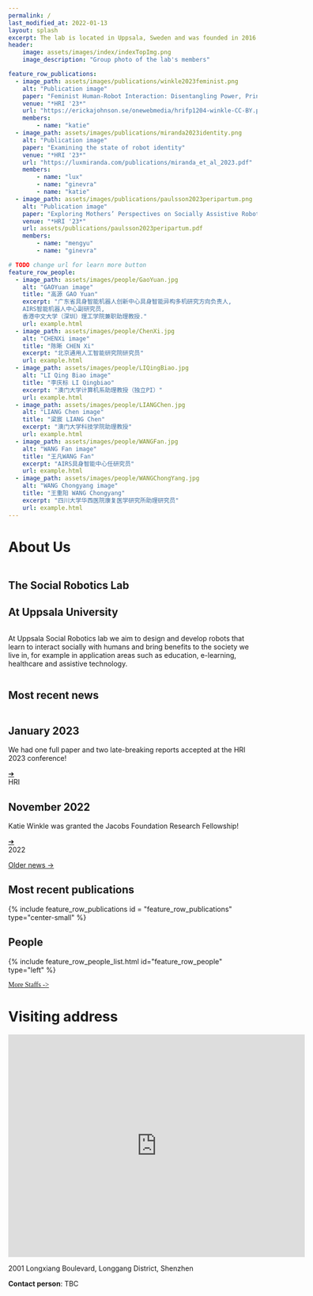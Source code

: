 ```yaml
---
permalink: /
last_modified_at: 2022-01-13
layout: splash
excerpt: The lab is located in Uppsala, Sweden and was founded in 2016 by Ginevra Castellano.
header:
    image: assets/images/index/indexTopImg.png
    image_description: "Group photo of the lab's members"

feature_row_publications:
  - image_path: assets/images/publications/winkle2023feminist.png
    alt: "Publication image"
    paper: "Feminist Human-Robot Interaction: Disentangling Power, Principles and Practice for Better, More Ethical HRI"
    venue: "*HRI '23*"
    url: "https://erickajohnson.se/onewebmedia/hrifp1204-winkle-CC-BY.pdf"
    members:
        - name: "katie"
  - image_path: assets/images/publications/miranda2023identity.png
    alt: "Publication image"
    paper: "Examining the state of robot identity"
    venue: "*HRI '23*"
    url: "https://luxmiranda.com/publications/miranda_et_al_2023.pdf"
    members:
        - name: "lux"
        - name: "ginevra"
        - name: "katie"
  - image_path: assets/images/publications/paulsson2023peripartum.png
    alt: "Publication image"
    paper: "Exploring Mothers’ Perspectives on Socially Assistive Robots in Peripartum Depression Screening"
    venue: "*HRI '23*"
    url: assets/publications/paulsson2023peripartum.pdf
    members:
        - name: "mengyu"
        - name: "ginevra"

# TODO change url for learn more button
feature_row_people:
  - image_path: assets/images/people/GaoYuan.jpg
    alt: "GAOYuan image"
    title: "高源 GAO Yuan"
    excerpt: "广东省具身智能机器人创新中心具身智能异构多机研究方向负责人,
    AIRS智能机器人中心副研究员,
    香港中文大学（深圳）理工学院兼职助理教授." 
    url: example.html
  - image_path: assets/images/people/ChenXi.jpg
    alt: "CHENXi image"
    title: "陈晰 CHEN Xi"
    excerpt: "北京通用人工智能研究院研究员"
    url: example.html
  - image_path: assets/images/people/LIQingBiao.jpg
    alt: "LI Qing Biao image"
    title: "李庆标 LI Qingbiao"
    excerpt: "澳门大学计算机系助理教授（独立PI）"
    url: example.html
  - image_path: assets/images/people/LIANGChen.jpg 
    alt: "LIANG Chen image"
    title: "梁宸 LIANG Chen"
    excerpt: "澳门大学科技学院助理教授"
    url: example.html
  - image_path: assets/images/people/WANGFan.jpg 
    alt: "WANG Fan image"
    title: "王凡WANG Fan"
    excerpt: "AIRS具身智能中心任研究员"
    url: example.html
  - image_path: assets/images/people/WANGChongYang.jpg 
    alt: "WANG Chongyang image"
    title: "王重阳 WANG Chongyang"
    excerpt: "四川大学华西医院康复医学研究所助理研究员"
    url: example.html
---
```

<!-- About Us -->
<h1 class = "titleHighlight is-h1">About Us</h1>
<section class="full-width-container1">
    <div class = "two-columns">
        <div class = "column">
            <div class = "ali">
            <!--Col1 content--->
                <h1>The Social Robotics Lab</h1>
                <h1>At Uppsala University</h1>
            </div>
        </div>
        <div class = "column">
            <div class = "ali2">
                <!--Col12 content--->
                <p>At Uppsala Social Robotics lab we aim to design and develop robots that learn to interact socially with humans and bring benefits to the society we live in, for example in application areas such as education, e-learning, healthcare and assistive technology.
                </p>
            </div>
        </div>
    </div>
</section>

<!-- News -->
<section>
<h1 class="titleHighlight is-h1">Most recent news</h1>
<div class="grid-container">
    <div class="go212694760 container">
        <div class = "two-columns2">
            <!--Col1 content--->
            <div class = "column">
                <div class="text-section">
                    <h2 class="titleHighlight">January 2023</h2>
                    <p> We had one full paper and two late-breaking reports accepted at the <span class = "titleHighlight">HRI 2023 conference</span>!
                    </p>
                    <a href="https://humanrobotinteraction.org/2023/" target="_blank" class="button">➔</a>
                </div>
            </div>
            <!--Col12 content--->
            <div class = "column">
                <div class="image-section">HRI</div>
            </div>
        </div>
    </div>
    <div class="go212694760 container">
        <div class = "two-columns2">
            <!--Col1 content--->
            <div class = "column">
                <div class="text-section">
                    <h2 class="titleHighlight">November 2022</h2>
                    <p>Katie Winkle was granted the <span class = "titleHighlight">Jacobs Foundation Research Fellowship</span>!
                    </p>
                    <a href="https://jacobsfoundation.org/activity/jacobs-foundation-research-fellowship-program/" target="_blank" class="button">➔</a>
                </div>
            </div>
            <!--Col12 content--->
            <div class = "column">
                <div class="image-section">2022</div>
            </div>
        </div>
    </div>
    
</div>
<p style="text-align: left;">
    <a href="old_news" class="btn btn--inverse"><span class = "titleHighlight">Older news -></span></a>
</p>

</section>

<!-- Publications -->
<section class="full-width-container">
<h1 class="is-h1 titleHighlight">Most recent publications</h1>
{% include feature_row_publications id = "feature_row_publications" type="center-small" %}

</section>

<!-- People -->
<section>
<h1 class="is-h1 titleHighlight">People</h1>
{% include feature_row_people_list.html id="feature_row_people" type="left" %}

<p style="text-align: left;">
    <a href="old_news" class="btn btn--inverse"><span class = "titleHighlight" style = "font-family: fantasy;">More Staffs -></span></a>
</p>

</section>

<!-- Visiting Address -->
<h1 class="is-h1 titleHighlight">Visiting address</h1>


<iframe 
    src="https://www.google.com/maps/embed?pb=!1m18!1m12!1m3!1d3681.0857935578856!2d114.20735607463354!3d22.68784992873768!2m3!1f0!2f0!3f0!3m2!1i1024!2i768!4f13.1!3m3!1m2!1s0x3404769e8e03db83%3A0x72bee586ac015803!2z6aaZ5riv5Lit5paH5aSn5a2477yI5rex5Zyz77yJ!5e0!3m2!1szh-TW!2sus!4v1732289628271!5m2!1szh-TW!2sus" width="600" 
    height="450" 
    style="border:0;" 
    allowfullscreen="" 
    loading="lazy" 
    referrerpolicy="no-referrer-when-downgrade">
</iframe>


2001 Longxiang Boulevard, Longgang District, Shenzhen
 
 
**Contact person**: TBC
